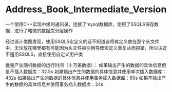 # Address_Book_Intermediate_Version
一个使用C++实现中级的通讯录，连接了mysql数据库，使用了SSQLS保存数据，进行了略微的数据库分层操作

经过设计类图发现，使用SSQLS宏定义的话不知道该将其定义放在那个头文件中，无论放在哪里都有可能因为头文件被引用导致宏定义重复从而报错，所以决定不适用SSQLS，直接使用自定义用户类

批量产生随机数据的运行时间（十万条数据）：
  如果输出产生的数据的具体信息但是不插入数据库：32.5s
  如果输出产生的数据的具体信息并使用单次插入数据库：432s
  如果输出产生的数据的具体信息并使用事务插入数据库：60s
  如果不输出产生的数据的具体信息并使用事务插入数据库：24s
  
